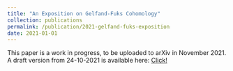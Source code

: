 ```yaml
---
title: "An Exposition on Gelfand-Fuks Cohomology"
collection: publications
permalink: /publication/2021-gelfand-fuks-exposition
date: 2021-01-01
---
```


This paper is a work in progress, to be uploaded to arXiv in November 2021. A draft version from 24-10-2021 is available here: <a href="../files/Gelfand-Fuks-24-10.pdf">Click!</a>
